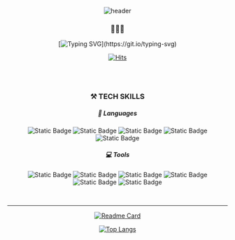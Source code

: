 <div align=center>

![header](https://capsule-render.vercel.app/api?type=slice&color=black&height=200&section=header&text=WELCOME%20TO%20MY%20GITHUB!&animation=fadeIn&fontSize=20&fontColor=ffffff&rotate=13&fontAlign=70&fontAlignY=30)

### 🖤🤍🖤
[![Typing SVG](https://readme-typing-svg.demolab.com?font=Noto+Sans+KR&weight=500&size=34&pause=1000&color=000000&center=true&vCenter=true&multiline=true&width=1200&height=100&lines=%EA%B0%90%EA%B0%81%EC%A0%81%EC%9D%B4%EA%B3%A0+%ED%8E%B8%EB%A6%AC%ED%95%9C+%EB%94%94%EC%9E%90%EC%9D%B8%EC%9D%84+%ED%95%98%EA%B3%A0+%EC%8B%B6%EC%9D%80+UI%2FUX+%EB%94%94%EC%9E%90%EC%9D%B4%EB%84%88+%26+%ED%8D%BC%EB%B8%94%EB%A6%AC%EC%85%94+%EC%B5%9C%ED%95%98%EB%A6%B0%EC%9E%85%EB%8B%88%EB%8B%A4.)](https://git.io/typing-svg) 


[![Hits](https://hits.seeyoufarm.com/api/count/incr/badge.svg?url=https%3A%2F%2Fgithub.com%2Fharintin%2Fhit-counter&count_bg=%23000000&title_bg=%23000000&icon=&icon_color=%23FFFFFF&title=counter&edge_flat=false)](https://hits.seeyoufarm.com)


<br><br>

### ⚒ TECH SKILLS

##### 💬 Languages

![Static Badge](https://img.shields.io/badge/HTML5-%23000000?style=flat&logo=html5&logoColor=auto) ![Static Badge](https://img.shields.io/badge/CSS3-%23000000?style=flat&logo=css3&logoColor=1572B6) ![Static Badge](https://img.shields.io/badge/JavaScript-%23f0db4f?style=flat-squre&logo=JavaScript&logoColor=auto&color=%23000000) ![Static Badge](https://img.shields.io/badge/jQuery-%23000000?style=flat-squre&logo=jQuery&logoColor=0769AD) ![Static Badge](https://img.shields.io/badge/React-%23000000?style=flat&logo=react&logoColor=61DAFB)

##### 💻  Tools

![Static Badge](https://img.shields.io/badge/Photoshop-%23000000?style=flat&logo=Adobe%20Photoshop&logoColor=%234FCCFE)  ![Static Badge](https://img.shields.io/badge/Illustrator-%23000000?style=flat&logo=Adobe%20Illustrator&logoColor=%23DC6920) ![Static Badge](https://img.shields.io/badge/Figma-%23000000?style=flat&logo=Figma&logoColor=F24E1E) ![Static Badge](https://img.shields.io/badge/Slack-%23000000?style=flat&logo=slack&logoColor=4A154B) ![Static Badge](https://img.shields.io/badge/Github-%23000000?style=flat&logo=github) ![Static Badge](https://img.shields.io/badge/GIT-%23000000?style=flat&logo=git)

<br>
<hr>

[![Readme Card](https://github-readme-stats.vercel.app/api/pin/?username=harintin&repo=harintin.github.io)](https://github.com/harintin/harintin.github.io.git)


[![Top Langs](https://github-readme-stats.vercel.app/api/top-langs/?username=harintin&layout=donut)](https://github.com/anuraghazra/github-readme-stats)
</div>
